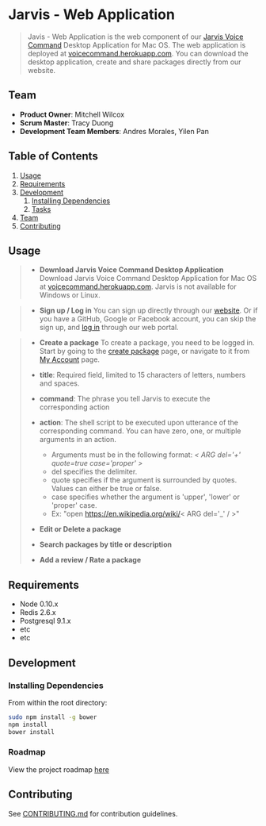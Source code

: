 # Jarvis - Web Application

> Javis - Web Application is the web component of our [Jarvis Voice Command](https://github.com/UncomfortableEggnog/UncomfortableEggnog-Desktop) Desktop Application for Mac OS.  The web application is deployed at [voicecommand.herokuapp.com](https://voicecommand.herokuapp.com).  You can download the desktop application, create and share packages directly from our website.

## Team

  - __Product Owner__: Mitchell Wilcox
  - __Scrum Master__: Tracy Duong
  - __Development Team Members__: Andres Morales, Yilen Pan

## Table of Contents

1. [Usage](#Usage)
1. [Requirements](#requirements)
1. [Development](#development)
    1. [Installing Dependencies](#installing-dependencies)
    1. [Tasks](#tasks)
1. [Team](#team)
1. [Contributing](#contributing)

## Usage

> - __Download Jarvis Voice Command Desktop Application__
> Download Jarvis Voice Command Desktop Application for Mac OS at [voicecommand.herokuapp.com](http://voicecommand.herokuapp.com).  Jarvis is not available for Windows or Linux.


> - __Sign up / Log in__
> You can sign up directly through our [website](https://http://voicecommand.herokuapp.com/#/signup).  Or if you have a GitHub, Google or Facebook account, you can skip the sign up, and [log in](http://http://voicecommand.herokuapp.com/#/login) through our web portal.


> - __Create a package__
> To create a package, you need to be logged in.  Start by going to the [create package](http://http://voicecommand.herokuapp.com/#/package/create) page, or navigate to it from [My Account](http://http://voicecommand.herokuapp.com/#/user/tpduong) page.
>
>  - **title**: Required field, limited to 15 characters of letters, numbers and spaces.
>
>  - **command**: The phrase you tell Jarvis to execute the corresponding action
>
>  - **action**: The shell script to be executed upon utterance of the corresponding command.  You can have zero, one, or multiple arguments in an action.  
>    - Arguments must be in the following format: _< ARG del='+' quote=true case='proper' >_
>    - del specifies the delimiter.
>    - quote specifies if the argument is surrounded by quotes.  Values can either be true or false.
>    - case specifies whether the argument is 'upper', 'lower' or 'proper' case.
>    - Ex: "open https://en.wikipedia.org/wiki/< ARG del='_' / >"
>
>
> - __Edit or Delete a package__
>
> - __Search packages by title or description__
> - __Add a review / Rate a package__




## Requirements

- Node 0.10.x
- Redis 2.6.x
- Postgresql 9.1.x
- etc
- etc

## Development

### Installing Dependencies

From within the root directory:

```sh
sudo npm install -g bower
npm install
bower install
```

### Roadmap

View the project roadmap [here](LINK_TO_PROJECT_ISSUES)


## Contributing

See [CONTRIBUTING.md](CONTRIBUTING.md) for contribution guidelines.
